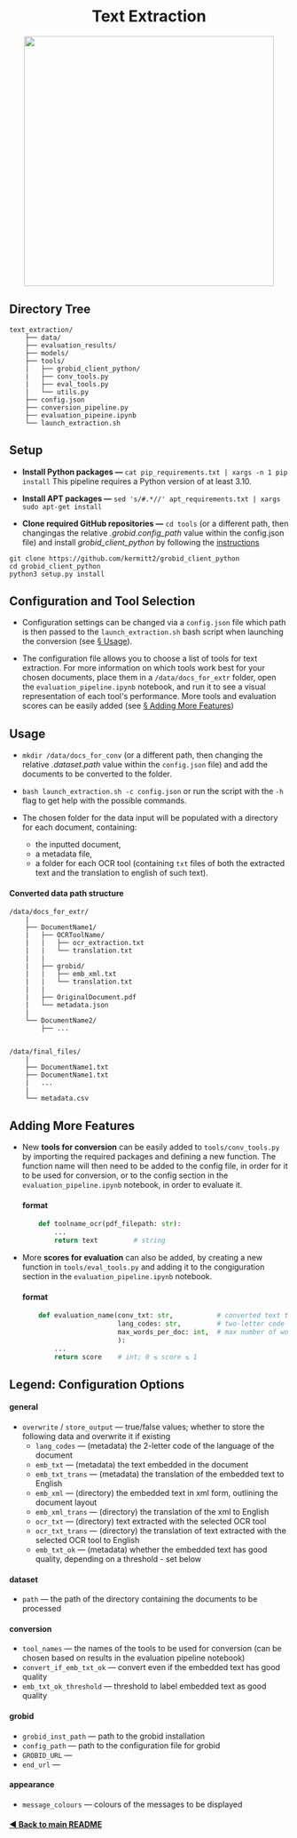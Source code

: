 <h1 align="center">Text Extraction</h1>
<div style="text-align:center" align="center"><img width="450" src=https://github.com/e-lubrini/psylloidea_ontology/blob/main/text_extraction.drawio.png /></div>

## Directory Tree

    text_extraction/
        ├── data/
        ├── evaluation_results/
        ├── models/
        ├── tools/
        |   ├── grobid_client_python/
        |   ├── conv_tools.py
        |   ├── eval_tools.py
        |   └── utils.py
        ├── config.json
        ├── conversion_pipeline.py
        ├── evaluation_pipeine.ipynb
        └── launch_extraction.sh

## Setup

- **Install Python packages —**
```cat pip_requirements.txt | xargs -n 1 pip install```
This pipeline requires a Python version of at least 3.10.

- **Install APT packages —**
```sed 's/#.*//' apt_requirements.txt | xargs sudo apt-get install```

- **Clone required GitHub repositories —**
`cd tools` (or a different path, then changingas the relative _.grobid.config_path_ value within the config.json file) and install _grobid_client_python_ by following the [instructions](https://github.com/kermitt2/grobid_client_python)
```
git clone https://github.com/kermitt2/grobid_client_python
cd grobid_client_python
python3 setup.py install
```
## Configuration and Tool Selection
- Configuration settings can be changed via a ``config.json`` file which path is then passed to the ``launch_extraction.sh`` bash script when launching the conversion (see [§ Usage](#usage)).

- The configuration file allows you to choose a list of tools for text extraction. For more information on which tools work best for your chosen documents, place them in a ``/data/docs_for_extr`` folder, open the ``evaluation_pipeline.ipynb`` notebook, and run it to see a visual representation of each tool's performance. More tools and evaluation scores can be easily added (see [§ Adding More Features](adding-more-features))

## Usage
- `mkdir /data/docs_for_conv` (or a different path, then changing the relative _.dataset.path_ value within the ``config.json`` file) and add the documents to be converted to the folder. 

- ```bash launch_extraction.sh -c config.json``` or run the script with the `-h` flag to get help with the possible commands.

- The chosen folder for the data input will be populated with a directory for each document, containing:
    - the inputted document,
    - a metadata file,
    - a folder for each OCR tool (containing `txt` files of both the extracted text and the translation to english of such text). 

#### Converted data path structure

    /data/docs_for_extr/
        |
        ├── DocumentName1/
        |   ├── OCRToolName/
        |   |   ├── ocr_extraction.txt
        |   |   └── translation.txt
        |   |
        |   ├── grobid/
        |   |   ├── emb_xml.txt
        |   |   └── translation.txt
        |   |
        |   ├── OriginalDocument.pdf
        |   └── metadata.json
        |
        └── DocumentName2/
            ├── ...
    
    
    /data/final_files/
        |
        ├── DocumentName1.txt
        ├── DocumentName1.txt
        |   ...
        |
        └── metadata.csv

## Adding More Features
- New **tools for conversion** can be easily added to ``tools/conv_tools.py`` by importing the required packages and defining a new function. The function name will then need to be added to the config file, in order for it to be used for conversion, or to the config section in the ``evaluation_pipeline.ipynb`` notebook, in order to evaluate it.

    <h4>format</h4>

    ```python
        def toolname_ocr(pdf_filepath: str):
            ...
            return text         # string
    ```

- More **scores for evaluation** can also be added, by creating a new function in ``tools/eval_tools.py`` and adding it to the congiguration section in the ``evaluation_pipeline.ipynb`` notebook.

    <h4>format</h4>

    ```python
        def evaluation_name(conv_txt: str,           # converted text to be evaluated
                            lang_codes: str,         # two-letter code representing language of the original documant
                            max_words_per_doc: int,  # max number of words to be used for evaluation
                            ): 
            ...
            return score    # int; 0 ≤ score ≤ 1
    ```

## Legend: Configuration Options 

<h4>general</h4>

- `overwrite` / `store_output` — true/false values; whether to store the following data and overwrite it if existing 
    - `lang_codes` — (metadata) the 2-letter code of the language of the document
    - `emb_txt` — (metadata) the text embedded in the document
    - `emb_txt_trans` — (metadata) the translation of the embedded text to English
    - `emb_xml` — (directory) the embedded text in xml form, outlining the document layout
    - `emb_xml_trans` — (directory) the translation of the xml to English
    - `ocr_txt` — (directory) text extracted with the selected OCR tool
    - `ocr_txt_trans` — (directory) the translation of text extracted with the selected OCR tool to English
    - `emb_txt_ok` — (metadata) whether the embedded text has good quality, depending on a threshold - set below

<h4>dataset</h4>

- `path` — the path of the directory containing the documents to be processed

<h4>conversion</h4>

- `tool_names` — the names of the tools to be used for conversion (can be chosen based on results in the evaluation pipeline notebook)
- `convert_if_emb_txt_ok` — convert even if the embedded text has good quality
- `emb_txt_ok_threshold` — threshold to label embedded text as good quality
    
<h4>grobid</h4>

- `grobid_inst_path` — path to the grobid installation
- `config_path` — path to the configuration file for grobid
- `GROBID_URL` — 
- `end_url` — 

<h4>appearance</h4>

- `message_colours` — colours of the messages to be displayed

#### [◄ Back to main README](https://github.com/e-lubrini/PsylVe/blob/main/README.md)
